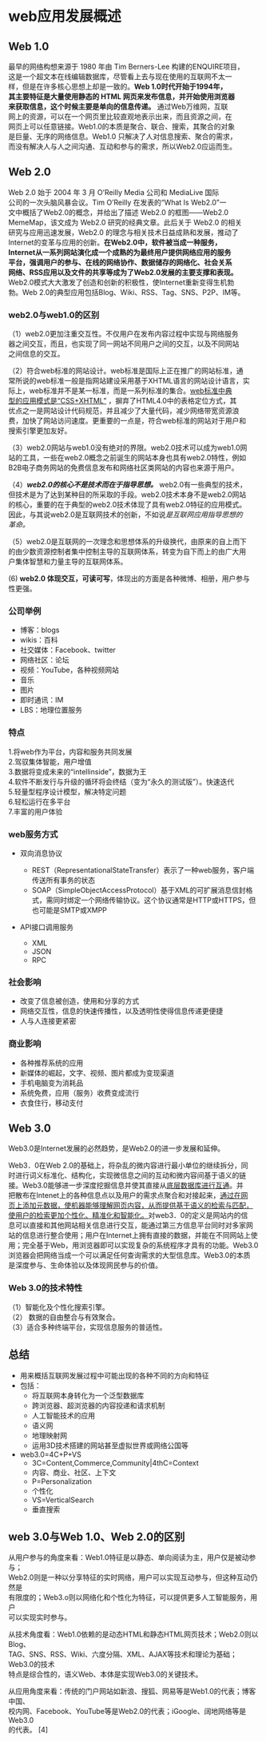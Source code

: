 <!-- web应用发展概述 -->
<!-- author：fudamai -->

# web应用发展概述

## Web 1.0

最早的网络构想来源于 1980 年由 Tim Berners-Lee 构建的ENQUIRE项目，  
这是一个超文本在线编辑数据库，尽管看上去与现在使用的互联网不太一  
样，但是在许多核心思想上却是一致的。**Web 1.0时代开始于1994年，  
其主要特征是大量使用静态的 HTML 网页来发布信息，并开始使用浏览器  
来获取信息，这个时候主要是单向的信息传递。** 通过Web万维网，互联  
网上的资源，可以在一个网页里比较直观地表示出来，而且资源之间，在  
网页上可以任意链接。Web1.0的本质是聚合、联合、搜索，其聚合的对象  
是巨量、无序的网络信息。Web1.0 只解决了人对信息搜索、聚合的需求，  
而没有解决人与人之间沟通、互动和参与的需求，所以Web2.0应运而生。

## Web 2.0

Web 2.0 始于 2004 年 3 月 O’Reilly Media 公司和 MediaLive 国际  
公司的一次头脑风暴会议。Tim O’Reilly 在发表的“What Is Web2.0”一  
文中概括了Web2.0的概念，并给出了描述 Web2.0 的框图——Web2.0   
MemeMap，该文成为 Web2.0 研究的经典文章。此后关于 Web2.0 的相关  
研究与应用迅速发展，Web2.0 的理念与相关技术日益成熟和发展，推动了  
Internet的变革与应用的创新。**在Web2.0中，软件被当成一种服务，  
Internet从一系列网站演化成一个成熟的为最终用户提供网络应用的服务  
平台，强调用户的参与、在线的网络协作、数据储存的网络化、社会关系  
网络、RSS应用以及文件的共享等成为了Web2.0发展的主要支撑和表现。**  
Web2.0模式大大激发了创造和创新的积极性，使Internet重新变得生机勃  
勃。Web 2.0的典型应用包括Blog、Wiki、RSS、Tag、SNS、P2P、IM等。 

### web2.0与web1.0的区别

（1）web2.0更加注重交互性。不仅用户在发布内容过程中实现与网络服务  
器之间交互，而且，也实现了同一网站不同用户之间的交互，以及不同网站  
之间信息的交互。

（2）符合web标准的网站设计。web标准是国际上正在推广的网站标准，通  
常所说的web标准一般是指网站建设采用基于XHTML语言的网站设计语言，实  
际上，web标准并不是某一标准，而是一系列标准的集合。<u>web标准中典  
型的应用模式是“CSS+XHTML”</u> ，摒弃了HTML4.0中的表格定位方式，其  
优点之一是网站设计代码规范，并且减少了大量代码，减少网络带宽资源浪  
费，加快了网站访问速度。更重要的一点是，符合web标准的网站对于用户和  
搜索引擎更加友好。

（3）web2.0网站与web1.0没有绝对的界限。web2.0技术可以成为web1.0网  
站的工具，一些在web2.0概念之前诞生的网站本身也具有web2.0特性，例如  
B2B电子商务网站的免费信息发布和网络社区类网站的内容也来源于用户。

（4）***web2.0的核心不是技术而在于指导思想。*** web2.0有一些典型的技术，  
但技术是为了达到某种目的所采取的手段。web2.0技术本身不是web2.0网站  
的核心，重要的在于典型的web2.0技术体现了具有web2.0特征的应用模式。  
因此，与其说web2.0是互联网技术的创新，不如说*是互联网应用指导思想的  
革命。*

（5）web2.0是互联网的一次理念和思想体系的升级换代，由原来的自上而下  
的由少数资源控制者集中控制主导的互联网体系，转变为自下而上的由广大用  
户集体智慧和力量主导的互联网体系。

(6) **web2.0 体现交互，可读可写**，体现出的方面是各种微博、相册，用户参与  
性更强。

### 公司举例
- 博客：blogs
- wikis：百科
- 社交媒体：Facebook、twitter
- 网络社区：论坛
- 视频：YouTube，各种视频网站
- 音乐
- 图片
- 即时通讯：IM
- LBS：地理位置服务

### 特点
1.将web作为平台，内容和服务共同发展  
2.驾驭集体智能，用户增值  
3.数据将变成未来的“intellinside”，数据为王  
4.软件不断发行与升级的循环将会终结（变为“永久的测试版”）。快速迭代  
5.轻量型程序设计模型，解决特定问题  
6.轻松运行在多平台  
7.丰富的用户体验

### web服务方式

- 双向消息协议  
  - REST（RepresentationalStateTransfer）表示了一种web服务，客户端传送所有事务的状态
  - SOAP（SimpleObjectAccessProtocol）基于XML的可扩展消息信封格式，需同时绑定一个网络传输协议。这个协议通常是HTTP或HTTPS，但也可能是SMTP或XMPP

- API接口调用服务
  - XML
  - JSON
  - RPC

### 社会影响

- 改变了信息被创造，使用和分享的方式  
- 网络交互性，信息的快速传播性，以及透明性使得信息传递更便捷  
- 人与人连接更紧密

### 商业影响
- 各种推荐系统的应用
- 新媒体的崛起，文字、视频、图片都成为变现渠道  
- 手机电脑变为消耗品
- 系统免费，应用（服务）收费变成流行
- 衣食住行，移动支付

## Web 3.0
Web3.0是Internet发展的必然趋势，是Web2.0的进一步发展和延伸。

Web3．0在Web 2.0的基础上，将杂乱的微内容进行最小单位的继续拆分，同  
时进行词义标准化、结构化，实现微信息之间的互动和微内容间基于语义的链  
接。Web3.0能够进一步深度挖掘信息并使其直接从<u>底层数据库进行互通</u>。并  
把散布在Intenet上的各种信息点以及用户的需求点聚合和对接起来，<u>通过在网  
页上添加元数据，使机器能够理解网页内容，从而提供基于语义的检索与匹配，  
使用户的检索更加个性化、精准化和智能化。</u>对web3．0的定义是网站内的信  
息可以直接和其他网站相关信息进行交互，能通过第三方信息平台同时对多家网  
站的信息进行整合使用；用户在Internet上拥有直接的数据，并能在不同网站上使  
用；完全基于Web，用浏览器即可以实现复杂的系统程序才具有的功能。Web3.0  
浏览器会把网络当成一个可以满足任何查询需求的大型信息库。Web3.0的本质  
是深度参与、生命体验以及体现网民参与的价值。

### Web 3.0的技术特性
（1）智能化及个性化搜索引擎。  
（2） 数据的自由整合与有效聚合。  
（3）适合多种终端平台，实现信息服务的普适性。 

## 总结
- 用来概括互联网发展过程中可能出现的各种不同的方向和特征  
- 包括：
    - 将互联网本身转化为一个泛型数据库  
    - 跨浏览器、超浏览器的内容投递和请求机制
    - 人工智能技术的应用
    - 语义网
    - 地理映射网
    - 运用3D技术搭建的网站甚至虚拟世界或网络公国等
- web3.0=4C+P+VS
    - 3C=Content,Commerce,Community|4thC=Context
    - 内容、商业、社区、上下文
    - P=Personalization
    - 个性化
    - VS=VerticalSearch
    - 垂直搜索

## web 3.0与Web 1.0、Web 2.0的区别
从用户参与的角度来看：Web1.0特征是以静态、单向阅读为主，用户仅是被动参与；  
Web2.0则是一种以分享特征的实时网络，用户可以实现互动参与，但这种互动仍然是  
有限度的；Web3.o则以网络化和个性化为特征，可以提供更多人工智能服务，用户  
可以实现实时参与。

从技术角度看：Web1.0依赖的是动态HTML和静态HTML网页技术；Web2.0则以Blog、  
TAG、SNS、RSS、Wiki、六度分隔、XML、AJAX等技术和理论为基础；Web3.0的技术  
特点是综合性的，语义Web、本体是实现Web3.0的关键技术。

从应用角度来看：传统的门户网站如新浪、搜狐、网易等是Web1.0的代表；博客中国、  
校内网、Facebook、YouTube等是Web2.0的代表；iGoogle、阔地网络等是Web3.0  
的代表。 [4] 
